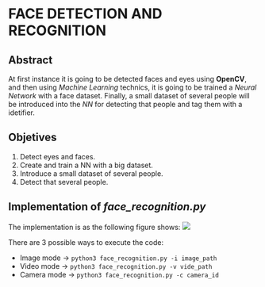 # FACE DETECTION AND RECOGNITION
## Abstract
At first instance it is going to be detected faces and eyes using **OpenCV**, and then using *Machine Learning* technics, it is going to be trained a *Neural Network* with a face dataset. Finally, a small dataset of several people will be introduced into the *NN* for detecting that people and tag them with a idetifier.

## Objetives
1. Detect eyes and faces.
2. Create and train a NN with a big dataset.
3. Introduce a small dataset of several people.
4. Detect that several people.

## Implementation of *face_recognition.py*
The implementation is as the following figure shows:
<img src="https://github.com/alrodsa/face_recognition/blob/main/diagrams/face_recognitionv1.0.png">

There are 3 possible ways to execute the code:
- Image mode -> ```python3 face_recognition.py -i image_path```
- Video mode -> ```python3 face_recognition.py -v vide_path```
- Camera mode -> ```python3 face_recognition.py -c camera_id```

